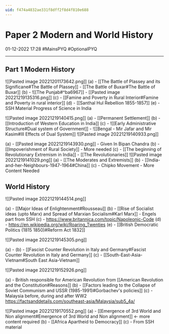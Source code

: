 ```yaml
---
uid: f474a4832ae331f8dff2f8d4f810e688
---
```


# Paper 2 Modern and World History
01-12-2022 17:28
#MainsPYQ #OptionalPYQ 

---

## Part 1 Modern History

![[Pasted image 20221201173642.png]]
(a)
	- [[The Battle of Plassey and its Significane#The Battle of Plassey]]
	- [[The Battle of Buxar#The Battle of Buxar]]
(b)
	- ![[The Punjab#^ba6967]]
	- [[Pasted image 20221219135316.png]]
(c)
	- [[Famine and Poverty in Rural Interior#Famine and Poverty in rural interior]]
(d)
	- [[Santhal Hul Rebellion 1855-1857]]
(e)
	- SSH Material Progress of Science in India

![[Pasted image 20221219140415.png]]
(a)
	- [[Permanent Settlement]]
(b)
	- [[Introduction of Western Education in India]]
(c)
	- ![[Early Administrative Structure#Dual system of Government]]
	- ![[Bengal - Mir Jafar and Mir Kasim#Ill Effects of Dual System]]
![[Pasted image 20221219140933.png]]

(a)
	- [[Pasted image 20221219143930.png]]
	- Given In Bipan Chandra
(b)
	- [[Impoverishment of Rural Society]]
	- More needed
(c) 
	- [[The beginning of Revolutionary Extremism in India]]
	- [[The Revolutionaries]]
![[Pasted image 20221219141029.png]]
(a)
	- [[The Moderates and Extremists]]
(b)
	- [[India-and-her-Neighbours-1947-1964#China]]
(c)
	- Chipko Movement
	- More Content Needed

## World History

![[Pasted image 20221219144514.png]]

(a)
	- [[Major Ideas of Enlightenment#Rousseau]]
(b)
	- [[Rise of Socialist ideas (upto Marx) and Spread of Marxian Socialism#Karl Marx]]
	- Engels part from SSH
(c)
	- https://www.britannica.com/topic/Napoleonic-Code
(d)
	- https://en.wikipedia.org/wiki/Roaring_Twenties
(e)
	- [[British Democratic Politics (1815 1850)#Reform Act 1832]]

![[Pasted image 20221219145305.png]]

(a)
	- 
(b)
	- [[Fascist Counter Revolution in Italy and Germany#Fascist Counter Revolution in Italy and Germany]]
(c)
	- [[South-East-Asia-Vietnam#South East Asia-Vietnam]]

![[Pasted image 20221219152926.png]]

(a)
	- British responsible for American Revolution from [[American Revolution and the Constitution#Reasons]]
(b)
	- [[Factors leading to the Collapse of Soviet Communism and USSR (1985-1991)#Gorbachev's policies]]
(c)
	- Malaysia before, during and after WW2 https://factsanddetails.com/southeast-asia/Malaysia/sub5_4a/

![[Pasted image 20221219170552.png]]
(a)
	- [[Emergence of 3rd World and Non alignment#Emergence of 3rd World and Non alignment]] <- more content required
(b)
	- [[Africa Apartheid to Democracy]]
(c)
	- From SSH material